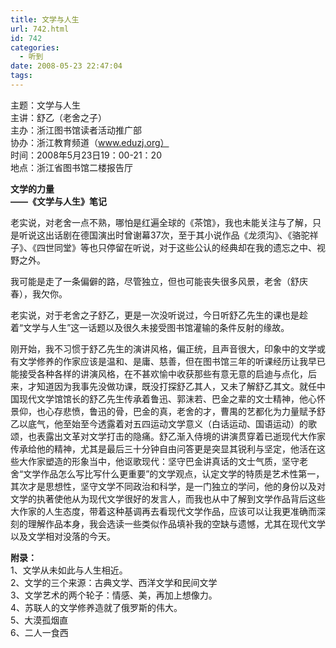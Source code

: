 ```yaml
---
title: 文学与人生
url: 742.html
id: 742
categories:
  - 听到
date: 2008-05-23 22:47:04
tags:
---
```


主题：文学与人生  
主讲：舒乙（老舍之子）  
主办：浙江图书馆读者活动推广部  
协办：浙江教育频道（www.eduzj.org）  
时间：2008年5月23日19：00-21：20  
地点：浙江省图书馆二楼报告厅  
  

**文学的力量  
——《文学与人生》笔记**

  
老实说，对老舍一点不熟，哪怕是红遍全球的《茶馆》，我也未能关注与了解，只是听说这出话剧在德国演出时曾谢幕37次，至于其小说作品《龙须沟》、《骆驼祥子》、《四世同堂》等也只停留在听说，对于这些公认的经典却在我的遗忘之中、视野之外。  
  
我可能是走了一条偏僻的路，尽管独立，但也可能丧失很多风景，老舍（舒庆春），我欠你。  
  
老实说，对于老舍之子舒乙，更是一次没听说过，今日听舒乙先生的课也是趁着“文学与人生”这一话题以及很久未接受图书馆灌输的条件反射的缘故。  
  
刚开始，我不习惯于舒乙先生的演讲风格，偏正统，且声音很大，印象中的文学或有文学修养的作家应该是温和、是庸、慈善，但在图书馆三年的听课经历让我早已能接受各种各样的讲演风格，在不甚欢愉中收获那些有意无意的启迪与点化，后来，才知道因为我事先没做功课，既没打探舒乙其人，又未了解舒乙其文。就任中国现代文学馆馆长的舒乙先生传承着鲁迅、郭沫若、巴金之辈的文士精神，他心怀景仰，也心存悲愤，鲁迅的骨，巴金的真，老舍的才，曹禺的艺都化为力量赋予舒乙以底气，他至始至今透露着对五四运动文学意义（白话运动、国语运动）的歌颂，也表露出文革对文学打击的隐痛。舒乙渐入侍境的讲演贯穿着已逝现代大作家传承给他的精神，尤其是最后三十分钟自由问答更是突显其锐利与坚定，他活在这些大作家塑造的形象当中，他讴歌现代：坚守巴金讲真话的文士气质，坚守老舍“文学作品怎么写比写什么更重要”的文学观点，认定文学的特质是艺术性第一，其次才是思想性，坚守文学不同政治和科学，是一门独立的学问，他的身份以及对文学的执著使他从为现代文学很好的发言人，而我也从中了解到文学作品背后这些大作家的人生态度，带着这种基调再去看现代文学作品，应该可以让我更准确而深刻的理解作品本身，我会选读一些类似作品填补我的空缺与遗憾，尤其在现代文学以及文学相对没落的今天。  
  
**附录：**  
1、文学从未如此与人生相近。  
2、文学的三个来源：古典文学、西洋文学和民间文学  
3、文学艺术的两个轮子：情感、美，再加上想像力。  
4、苏联人的文学修养造就了俄罗斯的伟大。  
5、大漠孤烟直  
6、二人一食西